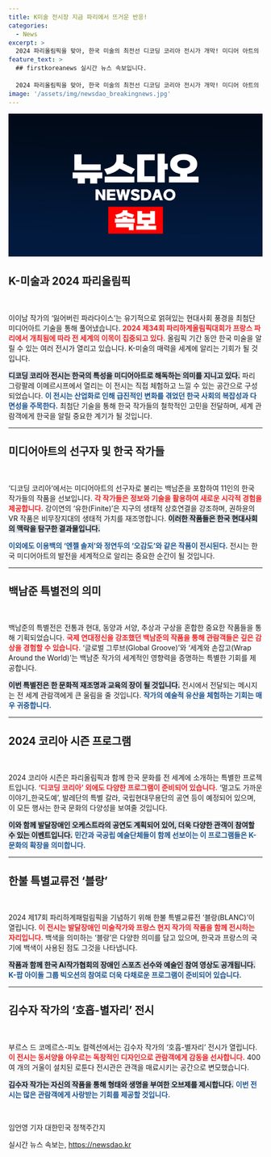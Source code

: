 ```yaml
---
title: K미술 전시장 지금 파리에서 뜨거운 반응!
categories:
  - News
excerpt: >
  2024 파리올림픽을 맞아, 한국 미술의 최전선 디코딩 코리아 전시가 개막! 미디어 아트의 혁신과 백남준 특별전까지, 파리를 찾은 세계인에게 한국의 깊이를 선사합니다. K-미술의 열기를 놓치지 마세요!
feature_text: >
  ## firstkoreanews 실시간 뉴스 속보입니다.

  2024 파리올림픽을 맞아, 한국 미술의 최전선 디코딩 코리아 전시가 개막! 미디어 아트의 혁신과 백남준 특별전까지, 파리를 찾은 세계인에게 한국의 깊이를 선사합니다. K-미술의 열기를 놓치지 마세요!
image: '/assets/img/newsdao_breakingnews.jpg'
---
```


<p><img src="/assets/img/newsdao_breakingnews.jpg" alt="firstkoreanews 속보" /></p>

<h2 data-ke-size="size26">K-미술과 2024 파리올림픽</h2>

<p data-ke-size="size16">&nbsp;</p>

<p>이이남 작가의 ‘잃어버린 파라다이스’는 유기적으로 얽혀있는 현대사회 풍경을 최첨단 미디어아트 기술을 통해 풀어냈습니다. <b><span style="color: #ee2323;">2024 제34회 파리하계올림픽대회가 프랑스 파리에서 개최됨에 따라 전 세계의 이목이 집중되고 있다.</span></b> 올림픽 기간 동안 한국 미술을 알릴 수 있는 여러 전시가 열리고 있습니다. K-미술의 매력을 세계에 알리는 기회가 될 것입니다.</p>

<p><b><span style="background-color: #21538527;">디코딩 코리아 전시는 한국의 특성을 미디어아트로 해독하는 의미를 지니고 있다.</span></b> 파리 그랑팔레 이메르시프에서 열리는 이 전시는 직접 체험하고 느낄 수 있는 공간으로 구성되었습니다. <b><span style="color: #1a5490;">이 전시는 산업화로 인해 급진적인 변화를 겪었던 한국 사회의 복잡성과 다면성을 주목한다.</span></b> 최첨단 기술을 통해 한국 작가들의 철학적인 고민을 전달하며, 세계 관람객에게 한국을 알릴 중요한 계기가 될 것입니다.</p>

<hr>

<h2 data-ke-size="size26">미디어아트의 선구자 및 한국 작가들</h2>

<p data-ke-size="size16">&nbsp;</p>

<p>‘디코딩 코리아’에서는 미디어아트의 선구자로 불리는 백남준을 포함하여 11인의 한국 작가들의 작품을 선보입니다. <b><span style="color: #ee2323;">각 작가들은 정보와 기술을 활용하여 새로운 시각적 경험을 제공합니다.</span></b> 강이연의 ‘유한(Finite)’은 지구의 생태적 상호연결을 강조하며, 권하윤의 VR 작품은 비무장지대의 생태적 가치를 재조명합니다. <b><span style="background-color: #21538527;">이러한 작품들은 한국 현대사회의 맥락을 탐구한 결과물입니다.</span></b> </p>

<p><b><span style="color: #1a5490;">이외에도 이용백의 ‘엔젤 솔저’와 정연두의 ‘오감도’와 같은 작품이 전시된다.</span></b> 전시는 한국 미디어아트의 발전을 세계적으로 알리는 중요한 순간이 될 것입니다.</p>

<hr>

<h2 data-ke-size="size26">백남준 특별전의 의미</h2>

<p data-ke-size="size16">&nbsp;</p>

<p>백남준의 특별전은 전통과 현대, 동양과 서양, 추상과 구상을 혼합한 중요한 작품들을 통해 기획되었습니다. <b><span style="color: #ee2323;">국제 연대정신을 강조했던 백남준의 작품을 통해 관람객들은 깊은 감상을 경험할 수 있습니다.</span></b> ‘글로벌 그루브(Global Groove)’와 ‘세계와 손잡고(Wrap Around the World)’는 백남준 작가의 세계적인 영향력을 증명하는 특별한 기회를 제공합니다. </p>

<p><b><span style="background-color: #21538527;">이번 특별전은 한 문화적 재조명과 교육의 장이 될 것입니다.</span></b> 전시에서 전달되는 메시지는 전 세계 관람객에게 큰 울림을 줄 것입니다. <b><span style="color: #1a5490;">작가의 예술적 유산을 체험하는 기회는 매우 귀중합니다.</span></b></p>

<hr>

<h2 data-ke-size="size26">2024 코리아 시즌 프로그램</h2>

<p data-ke-size="size16">&nbsp;</p>

<p>2024 코리아 시즌은 파리올림픽과 함께 한국 문화를 전 세계에 소개하는 특별한 프로젝트입니다. <b><span style="color: #ee2323;">‘디코딩 코리아’ 외에도 다양한 프로그램이 준비되어 있습니다.</span></b> ‘멀고도 가까운 이야기_한국도예’, 발레단의 특별 갈라, 국립현대무용단의 공연 등이 예정되어 있으며, 이 모든 행사는 한국 문화의 다양성을 보여줄 것입니다.</p>

<p><b><span style="background-color: #21538527;">이와 함께 발달장애인 오케스트라의 공연도 계획되어 있어, 더욱 다양한 관객이 참여할 수 있는 이벤트입니다.</span></b> <b><span style="color: #1a5490;">민간과 국공립 예술단체들이 함께 선보이는 이 프로그램들은 K-문화의 확장을 의미합니다.</span></b> </p>

<hr>

<h2 data-ke-size="size26">한불 특별교류전 ‘블랑’</h2>

<p data-ke-size="size16">&nbsp;</p>

<p>2024 제17회 파리하계패럴림픽을 기념하기 위해 한불 특별교류전 ‘블랑(BLANC)’이 열립니다. <b><span style="color: #ee2323;">이 전시는 발달장애인 미술작가와 프랑스 현지 작가의 작품을 함께 전시하는 자리입니다.</span></b> 백색을 의미하는 ‘블랑’은 다양한 의미를 담고 있으며, 한국과 프랑스의 국기에 백색이 사용된 점도 그것을 나타냅니다.</p>

<p><b><span style="background-color: #21538527;">작품과 함께 한국 AI작가협회의 장애인 스포츠 선수와 예술인 참여 영상도 공개됩니다.</span></b> <b><span style="color: #1a5490;">K-팝 아이돌 그룹 빅오션의 참여로 더욱 다채로운 프로그램이 준비되어 있습니다.</span></b> </p>

<hr>

<h2 data-ke-size="size26">김수자 작가의 ‘호흡-별자리’ 전시</h2>

<p data-ke-size="size16">&nbsp;</p>

<p>부르스 드 코메르스-피노 컬렉션에서는 김수자 작가의 ‘호흡-별자리’ 전시가 열립니다. <b><span style="color: #ee2323;">이 전시는 동서양을 아우르는 독창적인 디자인으로 관람객에게 감동을 선사합니다.</span></b> 400여 개의 거울이 설치된 로툰다 전시관은 관객을 매료시키는 공간으로 변모했습니다.</p>

<p><b><span style="background-color: #21538527;">김수자 작가는 자신의 작품을 통해 형태와 생명을 부여한 오브제를 제시합니다.</span></b> <b><span style="color: #1a5490;">이번 전시는 많은 관람객에게 사랑받는 기회를 제공할 것입니다.</span></b> </p>

<p data-ke-size="size16">&nbsp;</p> 

<p>임언영 기자
대한민국 정책주간지 <K-공감&gt; 바로가기
정책브리핑의 정책뉴스자료는 「공공누리 제4유형:출처표시+상업적 이용금지+변경금지」의 조건에 따라 자유롭게 이용할 수 있습니다. 다만, 사진의 경우 제3자에게 저작권이 있으므로 사용할 수 없습니다. 기사 이용 시에는 출처를 반드시 표기해야 하며, 위반 시 저작권법 제37조 및 제138조에 따라 처벌될 수 있습니다. &lt;자료출처=정책브리핑 https://www.korea.kr></p>
실시간 뉴스 속보는, <a href="https://newsdao.kr" rel="dofollow">https://newsdao.kr</a>



